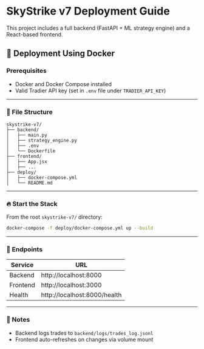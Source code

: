 # SkyStrike v7 Deployment Guide

This project includes a full backend (FastAPI + ML strategy engine) and a React-based frontend.

## 🚀 Deployment Using Docker

### Prerequisites
- Docker and Docker Compose installed
- Valid Tradier API key (set in `.env` file under `TRADIER_API_KEY`)

---

### 🔧 File Structure

```
skystrike-v7/
├── backend/
│   ├── main.py
│   ├── strategy_engine.py
│   ├── .env
│   └── Dockerfile
├── frontend/
│   ├── App.jsx
│   ├── ...
├── deploy/
│   ├── docker-compose.yml
│   └── README.md
```

---

### 🔥 Start the Stack

From the root `skystrike-v7/` directory:

```bash
docker-compose -f deploy/docker-compose.yml up --build
```

---

### 🧪 Endpoints

| Service   | URL                     |
|-----------|--------------------------|
| Backend   | http://localhost:8000    |
| Frontend  | http://localhost:3000    |
| Health    | http://localhost:8000/health |

---

### 📄 Notes
- Backend logs trades to `backend/logs/trades_log.jsonl`
- Frontend auto-refreshes on changes via volume mount